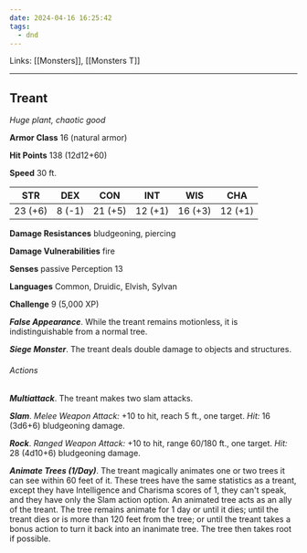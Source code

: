 ```yaml
---
date: 2024-04-16 16:25:42
tags:
  - dnd
---
```

Links: [[Monsters]], [[Monsters T]]

---

## Treant

*Huge plant, chaotic good*

**Armor Class** 16 (natural armor)

**Hit Points** 138 (12d12+60)

**Speed** 30 ft.

| STR     | DEX    | CON     | INT     | WIS     | CHA     |
|---------|--------|---------|---------|---------|---------|
| 23 (+6) | 8 (-1) | 21 (+5) | 12 (+1) | 16 (+3) | 12 (+1) |

**Damage Resistances** bludgeoning, piercing

**Damage Vulnerabilities** fire

**Senses** passive Perception 13

**Languages** Common, Druidic, Elvish, Sylvan

**Challenge** 9 (5,000 XP)

***False Appearance***. While the treant remains motionless, it is indistinguishable from a normal tree.

***Siege Monster***. The treant deals double damage to objects and structures.

###### Actions

***Multiattack***. The treant makes two slam attacks.

***Slam***. *Melee Weapon Attack:* +10 to hit, reach 5 ft., one target. *Hit:* 16 (3d6+6) bludgeoning damage.

***Rock***. *Ranged Weapon Attack:* +10 to hit, range 60/180 ft., one target. *Hit:* 28 (4d10+6) bludgeoning damage.

***Animate Trees (1/Day)***. The treant magically animates one or two trees it can see within 60 feet of it. These trees have the same statistics as a treant, except they have Intelligence and Charisma scores of 1, they can't speak, and they have only the Slam action option. An animated tree acts as an ally of the treant. The tree remains animate for 1 day or until it dies; until the treant dies or is more than 120 feet from the tree; or until the treant takes a bonus action to turn it back into an inanimate tree. The tree then takes root if possible.